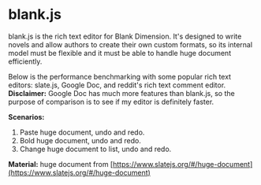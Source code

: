 # blank.js
blank.js is the rich text editor for Blank Dimension. It's designed to write novels and allow authors to create their own custom formats, so its internal model must be flexible and it must be able to handle huge document efficiently.

Below is the performance benchmarking with some popular rich text editors: slate.js, Google Doc, and reddit's rich text comment editor.
**Disclaimer:** Google Doc has much more features than blank.js, so the purpose of comparison is to see if my editor is definitely faster.

**Scenarios:**
1. Paste huge document, undo and redo.
2. Bold huge document, undo and redo.
3. Change huge document to list, undo and redo.

**Material:** huge document from [https://www.slatejs.org/#/huge-document](https://www.slatejs.org/#/huge-document)
